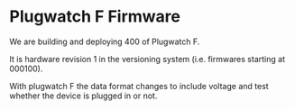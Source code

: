 Plugwatch F Firmware
====================

We are building and deploying 400 of Plugwatch F.

It is hardware revision 1 in the versioning system (i.e. firmwares starting at 000100).

With plugwatch F the data format changes to include voltage and test whether the device
is plugged in or not.
